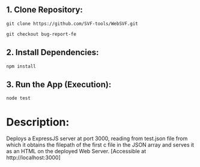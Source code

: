 ## 1. Clone Repository:

```
git clone https://github.com/SVF-tools/WebSVF.git

git checkout bug-report-fe
```

## 2. Install Dependencies:

```
npm install
```

## 3. Run the App (Execution):

```
node test
```

# Description:

Deploys a ExpressJS server at port 3000, reading from test.json file from which it obtains the filepath of the first c file in the JSON array and serves it as an HTML on the deployed Web Server. [Accessible at http://localhost:3000]
